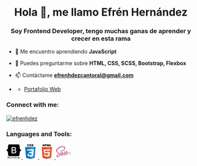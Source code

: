 <h1 align="center">Hola 👋, me llamo Efrén Hernández</h1>
<h3 align="center">Soy Frontend Developer, tengo muchas ganas de aprender y crecer en esta rama</h3>

- 🌱 Me encuentro aprendiendo **JavaScript**

- 💬 Puedes preguntarme sobre **HTML, CSS, SCSS, Bootstrap, Flexbox**

- 📫 Contáctame **efrenhdezcantoral@gmail.com**
- * [Portafolio Web](https://efrenhdez.github.io/mi-portafolio/)

<h3 align="left">Connect with me:</h3>
<p align="left">
<a href="https://linkedin.com/in/efrenhdez" target="blank"><img align="center" src="https://raw.githubusercontent.com/rahuldkjain/github-profile-readme-generator/master/src/images/icons/Social/linked-in-alt.svg" alt="efrenhdez" height="30" width="40" /></a>
</p>

<h3 align="left">Languages and Tools:</h3>
<p align="left"> <a href="https://getbootstrap.com" target="_blank" rel="noreferrer"> <img src="https://raw.githubusercontent.com/devicons/devicon/master/icons/bootstrap/bootstrap-plain-wordmark.svg" alt="bootstrap" width="40" height="40"/> </a> <a href="https://www.w3schools.com/css/" target="_blank" rel="noreferrer"> <img src="https://raw.githubusercontent.com/devicons/devicon/master/icons/css3/css3-original-wordmark.svg" alt="css3" width="40" height="40"/> </a> <a href="https://www.w3.org/html/" target="_blank" rel="noreferrer"> <img src="https://raw.githubusercontent.com/devicons/devicon/master/icons/html5/html5-original-wordmark.svg" alt="html5" width="40" height="40"/> </a> <a href="https://sass-lang.com" target="_blank" rel="noreferrer"> <img src="https://raw.githubusercontent.com/devicons/devicon/master/icons/sass/sass-original.svg" alt="sass" width="40" height="40"/> </a> </p>
